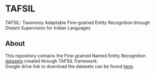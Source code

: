 # TAFSIL
TAFSIL: Taxonomy Adaptable Fine-grained Entity Recognition through Distant Supervision for Indian Languages

## About
This repository contains the Fine-grained Named Entity Recognition [datasets](https://drive.google.com/drive/folders/1dLJNMBs_L-Yd6SGbkK20eZlw0oxbUHYY?usp=drive_link) created through TAFSIL framework.<br/>
Google drive link to download the datasets can be found [here](https://drive.google.com/drive/folders/1dLJNMBs_L-Yd6SGbkK20eZlw0oxbUHYY?usp=drive_link).

